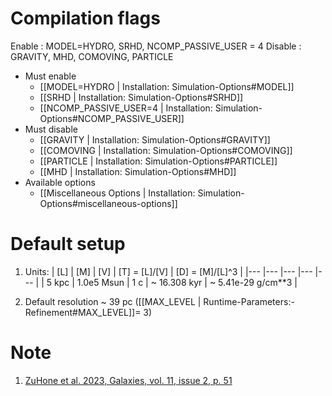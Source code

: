 # Compilation flags
Enable  : MODEL=HYDRO, SRHD, NCOMP_PASSIVE_USER = 4
Disable : GRAVITY, MHD, COMOVING, PARTICLE
- Must enable
   - [[MODEL=HYDRO | Installation: Simulation-Options#MODEL]]
   - [[SRHD | Installation: Simulation-Options#SRHD]]
   - [[NCOMP_PASSIVE_USER=4 | Installation: Simulation-Options#NCOMP_PASSIVE_USER]]
- Must disable
   - [[GRAVITY | Installation: Simulation-Options#GRAVITY]]
   - [[COMOVING | Installation: Simulation-Options#COMOVING]]
   - [[PARTICLE | Installation: Simulation-Options#PARTICLE]]
   - [[MHD | Installation: Simulation-Options#MHD]]
- Available options
   - [[Miscellaneous Options | Installation: Simulation-Options#miscellaneous-options]]


# Default setup
1. Units:
   | [L]   | [M]        | [V] | [T] = [L]/[V] | [D] = [M]/[L]^3    |
   |---    |---         |---  |---            |---                 |
   | 5 kpc | 1.0e5 Msun | 1 c | ~ 16.308 kyr  | ~ 5.41e-29 g/cm**3 |

2. Default resolution ~ 39 pc ([[MAX_LEVEL | Runtime-Parameters:-Refinement#MAX_LEVEL]]= 3)


# Note
1. [ZuHone et al. 2023, Galaxies, vol. 11, issue 2, p. 51](https://doi.org/10.3390/galaxies11020051)
